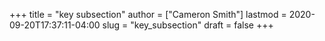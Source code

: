 +++
title = "key subsection"
author = ["Cameron Smith"]
lastmod = 2020-09-20T17:37:11-04:00
slug = "key_subsection"
draft = false
+++
